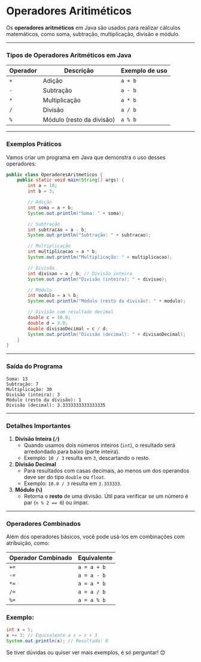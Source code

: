 # Operadores Aritiméticos

Os **operadores aritméticos** em Java são usados para realizar cálculos matemáticos, como soma, subtração, multiplicação, divisão e módulo. 

---

### **Tipos de Operadores Aritméticos em Java**

| Operador | Descrição | Exemplo de uso |
| --- | --- | --- |
| `+` | Adição | `a + b` |
| `-` | Subtração | `a - b` |
| `*` | Multiplicação | `a * b` |
| `/` | Divisão | `a / b` |
| `%` | Módulo (resto da divisão) | `a % b` |

---

### **Exemplos Práticos**

Vamos criar um programa em Java que demonstra o uso desses operadores:

```java
public class OperadoresAritmeticos {
    public static void main(String[] args) {
        int a = 10;
        int b = 3;

        // Adição
        int soma = a + b;
        System.out.println("Soma: " + soma);

        // Subtração
        int subtracao = a - b;
        System.out.println("Subtração: " + subtracao);

        // Multiplicação
        int multiplicacao = a * b;
        System.out.println("Multiplicação: " + multiplicacao);

        // Divisão
        int divisao = a / b; // Divisão inteira
        System.out.println("Divisão (inteira): " + divisao);

        // Módulo
        int modulo = a % b;
        System.out.println("Módulo (resto da divisão): " + modulo);

        // Divisão com resultado decimal
        double c = 10.0;
        double d = 3.0;
        double divisaoDecimal = c / d;
        System.out.println("Divisão (decimal): " + divisaoDecimal);
    }
}

```

---

### **Saída do Programa**

```
Soma: 13
Subtração: 7
Multiplicação: 30
Divisão (inteira): 3
Módulo (resto da divisão): 1
Divisão (decimal): 3.3333333333333335

```

---

### **Detalhes Importantes**

1. **Divisão Inteira (`/`)**
    - Quando usamos dois números inteiros (`int`), o resultado será arredondado para baixo (parte inteira).
    - Exemplo: `10 / 3` resulta em `3`, descartando o resto.
2. **Divisão Decimal**
    - Para resultados com casas decimais, ao menos um dos operandos deve ser do tipo `double` ou `float`.
    - Exemplo: `10.0 / 3` resulta em `3.333333`.
3. **Módulo (`%`)**
    - Retorna o **resto** de uma divisão. Útil para verificar se um número é par (`n % 2 == 0`) ou ímpar.

---

### **Operadores Combinados**

Além dos operadores básicos, você pode usá-los em combinações com atribuição, como:

| Operador Combinado | Equivalente |
| --- | --- |
| `+=` | `a = a + b` |
| `-=` | `a = a - b` |
| `*=` | `a = a * b` |
| `/=` | `a = a / b` |
| `%=` | `a = a % b` |

### Exemplo:

```java
int x = 5;
x += 3; // Equivalente a x = x + 3
System.out.println(x); // Resultado: 8

```

Se tiver dúvidas ou quiser ver mais exemplos, é só perguntar! 😊